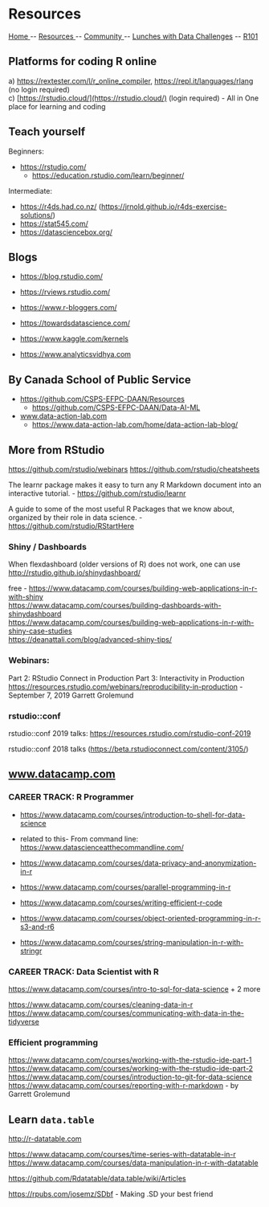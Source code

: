 
# Resources


[ Home ](https://IVI-M.github.io/R-Ottawa/) --  [ Resources ](resources.md) -- [ Community ](community.md) -- [Lunches with Data Challenges](meetups.md) -- [ R101 ](101.md)

## Platforms for coding R online 

a) https://rextester.com/l/r_online_compiler,  https://repl.it/languages/rlang    (no login required)     
c) [https://rstudio.cloud/](https://rstudio.cloud/) (login required) - All in One place for learning and coding   

## Teach yourself

Beginners:
- https://rstudio.com/
  - https://education.rstudio.com/learn/beginner/

Intermediate:
- https://r4ds.had.co.nz/  (https://jrnold.github.io/r4ds-exercise-solutions/)
- https://stat545.com/
- https://datasciencebox.org/

## Blogs

- https://blog.rstudio.com/   
- https://rviews.rstudio.com/   
- https://www.r-bloggers.com/    
 
- https://towardsdatascience.com/    
- https://www.kaggle.com/kernels   
- https://www.analyticsvidhya.com
    
## By Canada School of Public Service

- https://github.com/CSPS-EFPC-DAAN/Resources
  - https://github.com/CSPS-EFPC-DAAN/Data-AI-ML
- www.data-action-lab.com
   - https://www.data-action-lab.com/home/data-action-lab-blog/
   
##  More from RStudio

https://github.com/rstudio/webinars
https://github.com/rstudio/cheatsheets

The learnr package makes it easy to turn any R Markdown document into an interactive tutorial. -
https://github.com/rstudio/learnr

A guide to some of the most useful R Packages that we know about, organized by their role in data science. -
https://github.com/rstudio/RStartHere

### Shiny / Dashboards

When flexdashboard (older versions of R) does not work, one can use http://rstudio.github.io/shinydashboard/  

free - https://www.datacamp.com/courses/building-web-applications-in-r-with-shiny  
https://www.datacamp.com/courses/building-dashboards-with-shinydashboard       
https://www.datacamp.com/courses/building-web-applications-in-r-with-shiny-case-studies   
https://deanattali.com/blog/advanced-shiny-tips/   

### Webinars:

Part 2: RStudio Connect in Production 
Part 3: Interactivity in Production
https://resources.rstudio.com/webinars/reproducibility-in-production - September 7, 2019 Garrett Grolemund



### rstudio::conf

rstudio::conf 2019 talks: https://resources.rstudio.com/rstudio-conf-2019

rstudio::conf 2018 talks (https://beta.rstudioconnect.com/content/3105/)


## www.datacamp.com 

### CAREER TRACK: R Programmer

- https://www.datacamp.com/courses/introduction-to-shell-for-data-science
- related to this- From command line: https://www.datascienceatthecommandline.com/

- https://www.datacamp.com/courses/data-privacy-and-anonymization-in-r
- https://www.datacamp.com/courses/parallel-programming-in-r


- https://www.datacamp.com/courses/writing-efficient-r-code
- https://www.datacamp.com/courses/object-oriented-programming-in-r-s3-and-r6
- https://www.datacamp.com/courses/string-manipulation-in-r-with-stringr

### CAREER TRACK: Data Scientist with R

https://www.datacamp.com/courses/intro-to-sql-for-data-science + 2 more
 
https://www.datacamp.com/courses/cleaning-data-in-r    
https://www.datacamp.com/courses/communicating-with-data-in-the-tidyverse    

### Efficient programming

https://www.datacamp.com/courses/working-with-the-rstudio-ide-part-1
https://www.datacamp.com/courses/working-with-the-rstudio-ide-part-2
https://www.datacamp.com/courses/introduction-to-git-for-data-science
https://www.datacamp.com/courses/reporting-with-r-markdown - by Garrett Grolemund 

## Learn `data.table`

http://r-datatable.com

https://www.datacamp.com/courses/time-series-with-datatable-in-r
https://www.datacamp.com/courses/data-manipulation-in-r-with-datatable

https://github.com/Rdatatable/data.table/wiki/Articles

https://rpubs.com/josemz/SDbf - Making .SD your best friend
